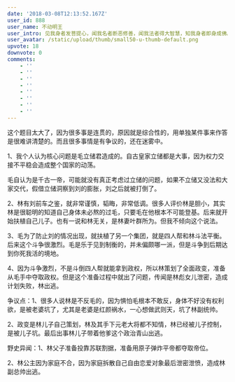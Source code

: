 ```yaml
---
date: '2018-03-08T12:13:52.167Z'
user_id: 888
user_name: 不动明王
user_intro: 见我身者发菩提心，闻我名者断恶修善，闻我法者得大智慧，知我身者即身成佛。
user_avatar: /static/upload/thumb/small50-u-thumb-default.png
upvote: 18
downvote: 0
comments:
    - ''
    - ''
    - ''
    - ''
    - ''
    - ''
    - ''
    - ''
---
```


这个题目太大了，因为很多事是连贯的，原因就是综合性的，用单独某件事来作答是很难讲清楚的。而且很多事情是有争议的，还在迷雾中。

  

1、我个人认为核心问题是毛立储君造成的。自古皇家立储都是大事，因为权力交接不平稳会造成整个国家的动荡。

毛自认为是千古一帝，可能就没有真正考虑过立储的问题，如果不立储又没法和大家交代，假借立储洞察到刘的膨胀，刘之后就被打倒了。

  

2、林有刘前车之鉴，就非常谨慎，韬晦，非常低调。很多人评价林是胆小，其实林是很聪明的知道自己身体未必熬的过毛，只要毛在他根本不可能登基。后来就开始扶植自己儿子。也有一说和林无关，是林妻叶群所为。但我不倾向这个说法。

  

3、毛为了防止刘的情况出现，就扶植了另一个集团，就是四人帮和林斗法平衡。后来这个斗争很激烈。毛是乐于见到制衡的，并未偏颇哪一派，但是斗争到后期达到你死我活的境地。

  

4、因为斗争激烈，不是斗倒四人帮就能拿到政权，所以林策划了全面政变，准备从毛手中夺取政权。但是这个准备过程中就出了问题，传闻是林彪女儿泄密，造成计划失败，林出逃。

  

争议点：1、很多人说林是不反毛的，因为惧怕毛根本不敢反，身体不好没有权利欲，是被老婆坑了，尤其是老婆是红颜祸水，一心想做武则天，坑了林副统帅。

2、政变是林儿子自己策划，林及其手下元老大将都不知情，林已经被儿子控制，是被儿子坑。最后出事林儿子带着他爹这个政治青山出逃。

野史异闻：1、林父子准备投靠苏联割据，准备用原子弹炸平帝都夺取帝位。

2、林公主因为家庭不合，因为家庭拆散自己自由恋爱对象最后泄密泄愤，造成林副总帅出逃。
